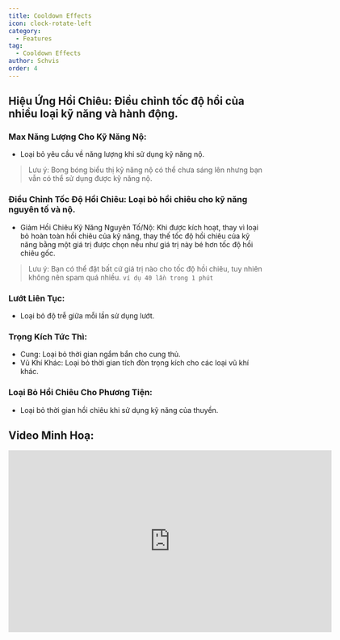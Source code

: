 ```yaml
---
title: Cooldown Effects
icon: clock-rotate-left
category:
  - Features
tag:
  - Cooldown Effects
author: Schvis
order: 4
---
```


## Hiệu Ứng Hồi Chiêu: Điều chỉnh tốc độ hồi của nhiều loại kỹ năng và hành động.
### Max Năng Lượng Cho Kỹ Năng Nộ:
- Loại bỏ yêu cầu về năng lượng khi sử dụng kỹ năng nộ.
> Lưu ý: Bong bóng biểu thị kỹ năng nộ có thể chưa sáng lên nhưng bạn vẫn có thể sử dụng được kỹ năng nộ.
### Điều Chỉnh Tốc Độ Hồi Chiêu: Loại bỏ hồi chiêu cho kỹ năng nguyên tố và nộ.
- Giảm Hồi Chiêu Kỹ Năng Nguyên Tố/Nộ: Khi được kích hoạt, thay vì loại bỏ hoàn toàn hồi chiêu của kỹ năng, thay thế tốc độ hồi chiêu của kỹ năng bằng một giá trị được chọn nếu như giá trị này bé hơn tốc độ hồi chiêu gốc.
> Lưu ý: Bạn có thể đặt bất cứ giá trị nào cho tốc độ hồi chiêu, tuy nhiên không nên spam quá nhiều. `ví dụ 40 lần trong 1 phút`
### Lướt Liên Tục:
- Loại bỏ độ trễ giữa mỗi lần sử dụng lướt.
### Trọng Kích Tức Thì:
- Cung: Loại bỏ thời gian ngắm bắn cho cung thủ.
- Vũ Khí Khác: Loại bỏ thời gian tích đòn trọng kích cho các loại vũ khí khác.
### Loại Bỏ Hồi Chiêu Cho Phương Tiện:
- Loại bỏ thời gian hồi chiêu khi sử dụng kỹ năng của thuyền.

## Video Minh Hoạ:

<div class="iframe-container"><iframe width="640" height="360" src="https://www.youtube.com/embed/qv5ykSL3Ojw?list=PL5eI1Tb64p56g27qfYk7VuFTz4FK6YrKa" title="Korepi - Cooldown Effects" frameborder="0" allow="accelerometer; autoplay; clipboard-write; encrypted-media; gyroscope; picture-in-picture; web-share" allowfullscreen></iframe></div>
